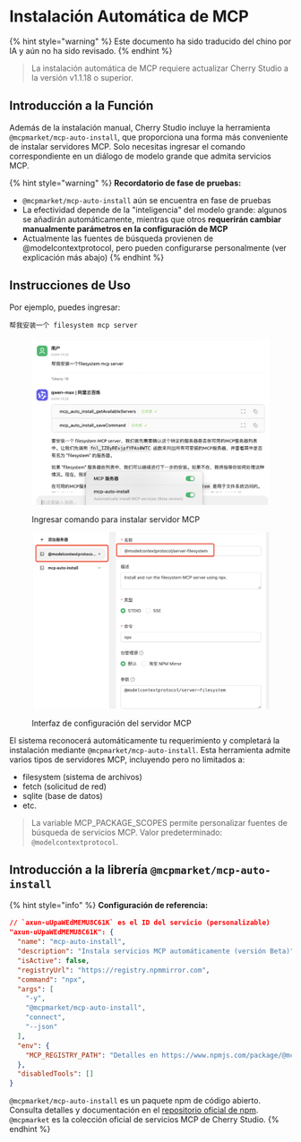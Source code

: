 # Instalación Automática de MCP


{% hint style="warning" %}
Este documento ha sido traducido del chino por IA y aún no ha sido revisado.
{% endhint %}




> La instalación automática de MCP requiere actualizar Cherry Studio a la versión v1.1.18 o superior.

## Introducción a la Función

Además de la instalación manual, Cherry Studio incluye la herramienta `@mcpmarket/mcp-auto-install`, que proporciona una forma más conveniente de instalar servidores MCP. Solo necesitas ingresar el comando correspondiente en un diálogo de modelo grande que admita servicios MCP.

{% hint style="warning" %}
**Recordatorio de fase de pruebas:**

* `@mcpmarket/mcp-auto-install` aún se encuentra en fase de pruebas
* La efectividad depende de la "inteligencia" del modelo grande: algunos se añadirán automáticamente, mientras que otros **requerirán cambiar manualmente parámetros en la configuración de MCP**
* Actualmente las fuentes de búsqueda provienen de @modelcontextprotocol, pero pueden configurarse personalmente (ver explicación más abajo)
{% endhint %}

## Instrucciones de Uso

Por ejemplo, puedes ingresar:

```
帮我安装一个 filesystem mcp server
```

<figure><img src="../../.gitbook/assets/mcp-auto-install_shot1.png" alt=""><figcaption><p>Ingresar comando para instalar servidor MCP</p></figcaption></figure>

<figure><img src="../../.gitbook/assets/mcp-auto-install_shot2.png" alt=""><figcaption><p>Interfaz de configuración del servidor MCP</p></figcaption></figure>

El sistema reconocerá automáticamente tu requerimiento y completará la instalación mediante `@mcpmarket/mcp-auto-install`. Esta herramienta admite varios tipos de servidores MCP, incluyendo pero no limitados a:

* filesystem (sistema de archivos)
* fetch (solicitud de red)
* sqlite (base de datos)
* etc.

> La variable MCP_PACKAGE_SCOPES permite personalizar fuentes de búsqueda de servicios MCP. Valor predeterminado: `@modelcontextprotocol`.

## Introducción a la librería `@mcpmarket/mcp-auto-install`

{% hint style="info" %}
**Configuración de referencia:**

```json
// `axun-uUpaWEdMEMU8C61K` es el ID del servicio (personalizable)
"axun-uUpaWEdMEMU8C61K": {
  "name": "mcp-auto-install",
  "description": "Instala servicios MCP automáticamente (versión Beta)",
  "isActive": false,
  "registryUrl": "https://registry.npmmirror.com",
  "command": "npx",
  "args": [
    "-y",
    "@mcpmarket/mcp-auto-install",
    "connect",
    "--json"
  ],
  "env": {
    "MCP_REGISTRY_PATH": "Detalles en https://www.npmjs.com/package/@mcpmarket/mcp-auto-install"
  },
  "disabledTools": []
}
```

`@mcpmarket/mcp-auto-install` es un paquete npm de código abierto. Consulta detalles y documentación en el [repositorio oficial de npm](https://www.npmjs.com/package/@mcpmarket/mcp-auto-install). `@mcpmarket` es la colección oficial de servicios MCP de Cherry Studio.
{% endhint %}